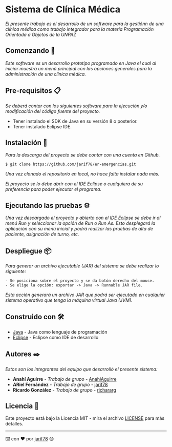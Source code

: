# Sistema de Clínica Médica

_El presente trabajo es el desarrollo de un software para la gestiónn de una clínica médica como trabajo integrador para la matería Programación Orientada a Objetos de la UNPAZ_

## Comenzando 🚀

_Este software es un desarrollo prototipo programado en Java el cual al iniciar muestra un menú principal con las opciones generales para la administración de una clínica médica._

## Pre-requisitos 📋

_Se deberá contar con los siguientes software para la ejecución y/o modificación del código fuente del proyecto._

* Tener instalado el SDK de Java en su versión 8 o posterior.
* Tener instalado Eclipse IDE.

## Instalación 🔧

_Para la descarga del proyecto se debe contar con una cuenta en Github._

```
$ git clone https://github.com/jarif78/er-emergencias.git
```

_Una vez clonado el repositorio en local, no hace falta instalar nada más._

_El proyecto se lo debe abrir con el IDE Eclipse o cualquiera de su preferencia para poder ejecutar el programa._

## Ejecutando las pruebas ⚙️

_Una vez descargado el proyecto y abierto con el IDE Eclipse se debe ir al menú Run y seleccionar la opción de Run o Run As._
_Esto desplegará la aplicación con su menú inicial y podrá realizar las pruebas de alta de paciente, asignación de turno, etc._

## Despliegue 📦

_Para generar un archivo ejecutable (JAR) del sistema se debe realizar lo siguiente:_

```
- Se posiciona sobre el proyecto y se da botón derecho del mouse.
- Se elige la opción: exportar -> Java -> Runnable JAR file.
```
_Esta acción generará un archivo JAR que podrá ser ejecutado en cualquier sistema operativo que tenga la máquina virtual Java (JVM)._

## Construido con 🛠️

* [Java](https://java.com/es/) - Java como lenguaje de programación
* [Eclipse](https://www.eclipse.org/) - Eclipse como IDE de desarrollo

## Autores ✒️

_Estos son los integrantes del equipo que desarrolló el presente sistema:_

* **Anahí Aguirre** - *Trabajo de grupo* - [AnahiAguirre](https://github.com/AnahiAguirre)
* **ARiel Fernández** - *Trabajo de grupo* - [jarif78](https://github.com/jarif78)
* **Ricardo González** - *Trabajo de grupo* - [richararg](https://github.com/richararg)


## Licencia 📄

Este proyecto está bajo la Licencia MIT - mira el archivo [LICENSE](LICENSE) para más detalles.


---
⌨️ con ❤️ por [jarif78](https://github.com/jarif78) 😊